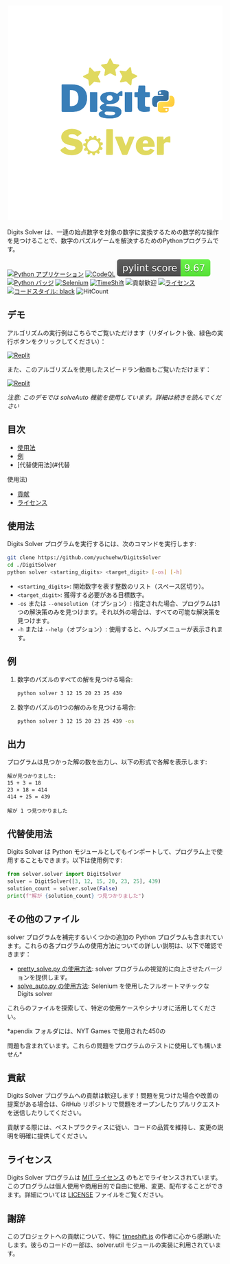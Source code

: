 <p align="center">
    <picture>
      <img 
        src="new_logo.png" 
        alt="VueTube アイコン"
        width="500"
       />
    </picture>
<p>

Digits Solver は、一連の始点数字を対象の数字に変換するための数学的な操作を見つけることで、数字のパズルゲームを解決するためのPythonプログラムです。

[![Python アプリケーション](https://github.com/yuchuehw/DigitsSolver/actions/workflows/python-app.yml/badge.svg)](https://github.com/yuchuehw/DigitsSolver/actions/workflows/python-app.yml)
[![CodeQL](https://github.com/yuchuehw/DigitsSolver/actions/workflows/github-code-scanning/codeql/badge.svg)](https://github.com/yuchuehw/DigitsSolver/actions/workflows/github-code-scanning/codeql)
[![PyLint スコア](https://raw.githubusercontent.com/yuchuehw/DigitsSolver/main/pylint_badge.svg)](pylint.out)
<br>
[![Python バッジ](https://img.shields.io/badge/Python-3776AB?style=flat&for-the-badge&logo=python&logoColor=white)](https://www.python.org/)
[![Selenium](https://img.shields.io/badge/Selenium-grey.svg?style=flat&logo=selenium)](https://www.selenium.dev/)
[![TimeShift](https://img.shields.io/badge/TimeShift.js-grey.svg?style=flat&logo=javascript)](https://github.com/plaa/TimeShift-js)
![貢献歓迎](https://img.shields.io/badge/contributions-welcome-brightgreen.svg?style=flat&color=pink)
[![ライセンス](https://img.shields.io/github/license/yuchuehw/DigitsSolver?style=flat&color=yellow)](LICENSE.md)
[![コードスタイル: black](https://img.shields.io/badge/code%20style-black-000000.svg)](https://github.com/psf/black)
![HitCount](https://hits.dwyl.com/yuchuehw/DigitsSolver.svg?style=flat)

## デモ
アルゴリズムの実行例はこちらでご覧いただけます（リダイレクト後、緑色の実行ボタンをクリックしてください）：

[![Replit](https://img.shields.io/badge/デモ-REPL.IT-purple.svg?style=flat&logo=replit)](https://replit.com/@yuchuehw/DigitsSolver)

また、このアルゴリズムを使用したスピードラン動画もご覧いただけます：

[![Replit](https://img.shields.io/badge/デモ-YOUTUBE-purple.svg?style=flat&logo=youtube)](https://www.youtube.com/watch?v=se2OdZnEHHA)

*注意: このデモでは solveAuto 機能を使用しています。詳細は続きを読んでください*
## 目次
- [使用法](#使用法)
- [例](#例)
- [代替使用法](#代替

使用法)
- [貢献](#貢献)
- [ライセンス](#ライセンス)


## 使用法

Digits Solver プログラムを実行するには、次のコマンドを実行します:

```bash
git clone https://github.com/yuchuehw/DigitsSolver
cd ./DigitSolver
python solver <starting_digits> <target_digit> [-os] [-h]
```

- `<starting_digits>`: 開始数字を表す整数のリスト（スペース区切り）。
- `<target_digit>`: 獲得する必要がある目標数字。
- `-os` または `--onesolution`（オプション）: 指定された場合、プログラムは1つの解決策のみを見つけます。それ以外の場合は、すべての可能な解決策を見つけます。
- `-h` または `--help`（オプション）: 使用すると、ヘルプメニューが表示されます。

## 例

1. 数字のパズルのすべての解を見つける場合:
   ```bash
   python solver 3 12 15 20 23 25 439
   ```

2. 数字のパズルの1つの解のみを見つける場合:
   ```bash
   python solver 3 12 15 20 23 25 439 -os
   ```

## 出力

プログラムは見つかった解の数を出力し、以下の形式で各解を表示します:

```
解が見つかりました:
15 + 3 = 18
23 × 18 = 414
414 + 25 = 439

解が 1 つ見つかりました
```

## 代替使用法
Digits Solver は Python モジュールとしてもインポートして、プログラム上で使用することもできます。以下は使用例です:

```python
from solver.solver import DigitSolver
solver = DigitSolver([3, 12, 15, 20, 23, 25], 439)
solution_count = solver.solve(False)
print(f"解が {solution_count} つ見つかりました")
```

## その他のファイル

solver プログラムを補完するいくつかの追加の Python プログラムも含まれています。これらの各プログラムの使用方法についての詳しい説明は、以下で確認できます：

- [pretty_solve.py の使用方法](reference/prettySolve.md): solver プログラムの視覚的に向上させたバージョンを提供します。
- [solve_auto.py の使用方法](reference/solveAuto.md): Selenium を使用したフルオートマチックな Digits solver

これらのファイルを探索して、特定の使用ケースやシナリオに活用してください。

*apendix フォルダには、NYT Games で使用された450の

問題も含まれています。これらの問題をプログラムのテストに使用しても構いません*

## 貢献

Digits Solver プログラムへの貢献は歓迎します！問題を見つけた場合や改善の提案がある場合は、GitHub リポジトリで問題をオープンしたりプルリクエストを送信したりしてください。

貢献する際には、ベストプラクティスに従い、コードの品質を維持し、変更の説明を明確に提供してください。

## ライセンス

Digits Solver プログラムは [MIT ライセンス](https://choosealicense.com/licenses/mit/) のもとでライセンスされています。このプログラムは個人使用や商用目的で自由に使用、変更、配布することができます。詳細については [LICENSE](LICENSE.md) ファイルをご覧ください。

## 謝辞

このプロジェクトへの貢献について、特に [timeshift.js](https://github.com/plaa/TimeShift-js) の作者に心から感謝いたします。彼らのコードの一部は、solver.util モジュールの実装に利用されています。
